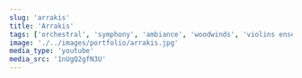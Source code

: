 ```yaml
---
slug: 'arrakis'
title: 'Arrakis'
tags: ['orchestral', 'symphony', 'ambiance', 'woodwinds', 'violins ensemble']
image: './../images/portfolio/arrakis.jpg'
media_type: 'youtube'
media_src: '1nUgQ2gfN3U'
---
```

